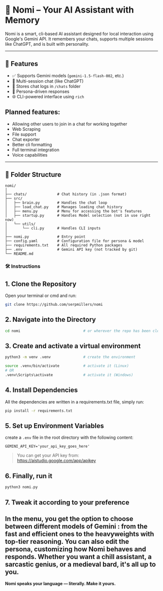 # 🧠 Nomi – Your AI Assistant with Memory

Nomi is a smart, cli-based AI assistant designed for local interaction using Google's Gemini API. It remembers your chats, supports multiple sessions like ChatGPT, and is built with personality.

---

## 🚀 Features

- ✅ Supports Gemini models (`gemini-1.5-flash-002`, etc.)
- 💬 Multi-session chat (like ChatGPT)
- 📁 Stores chat logs in `/chats` folder
- 🧠 Persona-driven responses
- 🌐 CLI-powered interface using `rich`

## Planned features:
- Allowing other users to join in a chat for working together
- Web Scraping
- File support
- Chat exporter
- Better cli formatting
- Full terminal integration
- Voice capabilities

---

## 📁 Folder Structure

```
nomi/
│
├── chats/              # Chat history (in .json format)
├── src/
│   ├── brain.py        # Handles the chat loop
│   ├── load_chat.py    # Manages loading chat history
│   ├── menu.py         # Menu for accessing the bot's features
│   ├── startup.py      # Handles Model selection (not in use right now)
│   └── utils/
│       └── cli.py      # Handles CLI inputs
│
├── nomi.py             # Entry point
├── config.yaml         # Configuration file for persona & model
├── requirements.txt    # All required Python packages
├── .env                # Gemini API key (not tracked by git)
└── README.md           

```
### 🛠 Instructions

## 1. **Clone the Repository**
Open your terminal or cmd and run:
```bash
git clone https://github.com/serpmillers/nomi
```
## 2. **Navigate into the Directory**
```bash
cd nomi                             # or wherever the repo has been cloned to
```
## 3. **Create and activate a virtual environment**
```bash
python3 -m venv .venv               # create the environment

source .venv/bin/activate           # activate it (Linux)
# OR
.venv\Scripts\activate              # activate it (Windows)
```
## 4. **Install Dependencies**
All the dependencies are written in a requirements.txt file, simply run:
```bash
pip install -r requirements.txt
```
## 5. **Set up Environment Variables**
create a `.env` file in the root directory with the following content:
```
GEMINI_API_KEY='your_api_key_goes_here'
```
> You can get your API key from: https://aistudio.google.com/app/apikey

## 6. **Finally, run it**
```bash
python3 nomi.py
```

## 7. **Tweak it according to your preference**
In the menu, you get the option to choose between different **models** of Gemini : from the fast and efficient ones to the heavyweights with top-tier reasoning. You can also edit the **persona**, customizing how Nomi behaves and responds. Whether you want a chill assistant, a sarcastic genius, or a medieval bard, it's all up to you.
---
**Nomi speaks your language — literally. Make it yours.**